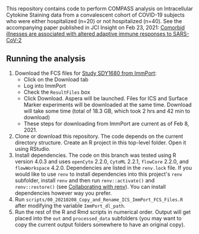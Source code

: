 This repository contains code to perform COMPASS analysis on Intracellular Cytokine Staining data from a convalescent cohort of COVID-19 subjects who were either hospitalized (n=20) or not hospitalized (n=40). See the accompanying paper published in JCI Insight on Feb 23, 2021: [Comorbid illnesses are associated with altered adaptive immune responses to SARS-CoV-2](https://pubmed.ncbi.nlm.nih.gov/33621211/)   

## Running the analysis  

1. Download the FCS files for [Study SDY1680 from ImmPort](https://www.immport.org/shared/study/SDY1680):  
    - Click on the Download tab  
    - Log into ImmPort  
    - Check the `ResultFiles` box  
    - Click Download. Aspera will be launched. Files for ICS and Surface Marker experiments will be downloaded at the same time. Download will take some time (total of 18.3 GB, which took 2 hrs and 42 min to download)  
    - These steps for downloading from ImmPort are current as of Feb 8, 2021.
2. Clone or download this repository. The code depends on the current directory structure. Create an R project in this top-level folder. Open it using RStudio.  
3. Install dependencies. The code on this branch was tested using R version 4.0.3 and uses `openCyto` 2.2.0, `CytoML` 2.2.1, `flowCore` 2.2.0, and `flowWorkspace` 4.2.0. Dependencies are listed in the `renv.lock` file. If you would like to use `renv` to install dependencies into this project's `renv` subfolder, install `renv` and then run `renv::activate()` and `renv::restore()` (see [Collaborating with renv](https://rstudio.github.io/renv/articles/collaborating.html)). You can install dependencies however way you prefer.  
4. Run `scripts/00_20210208_Copy_and_Rename_ICS_ImmPort_FCS_Files.R` after modifying the variable `ImmPort_dl_path`.  
5. Run the rest of the R and Rmd scripts in numerical order. Output will get placed into the `out` and `processed_data` subfolders (you may want to copy the current output folders somewhere to have an original copy).   
